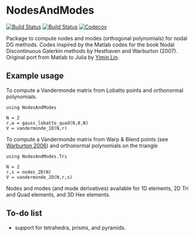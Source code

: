 # NodesAndModes
[![Build Status](https://travis-ci.com/jlchan/NodesAndModes.jl.svg?branch=master)](https://travis-ci.com/jlchan/NodesAndModes.jl)
[![Build Status](https://ci.appveyor.com/api/projects/status/github/jlchan/NodesAndModes.jl?svg=true)](https://ci.appveyor.com/project/jlchan/NodesAndModes-jl)
[![Codecov](https://codecov.io/gh/jlchan/NodesAndModes.jl/branch/master/graph/badge.svg)](https://codecov.io/gh/jlchan/NodesAndModes.jl)

Package to compute nodes and modes (orthogonal polynomials) for nodal DG methods. Codes inspired by the Matlab codes for the book Nodal Discontinuous Galerkin methods by Hesthaven and Warburton (2007). Original port from Matlab to Julia by [Yimin Lin](https://github.com/yiminllin).

## Example usage

To compute a Vandermonde matrix from Lobatto points and orthonormal polynomials.
```
using NodesAndModes

N = 2
r,w = gauss_lobatto_quad(0,0,N)
V = vandermonde_1D(N,r)
```

To compute a Vandermonde matrix from Warp & Blend points (see [Warburton 2006](http://dx.doi.org/10.1007/s10665-006-9086-6)) and orthonormal polynomials on the triangle
```
using NodesAndModes.Tri

N = 2
r,s = nodes_2D(N)
V = vandermonde_2D(N,r,s)
```

Nodes and modes (and mode derivatives) available for 1D elements, 2D Tri and Quad elements, and 3D Hex elements. 

## To-do list
- support for tetrahedra, prisms, and pyramids. 
